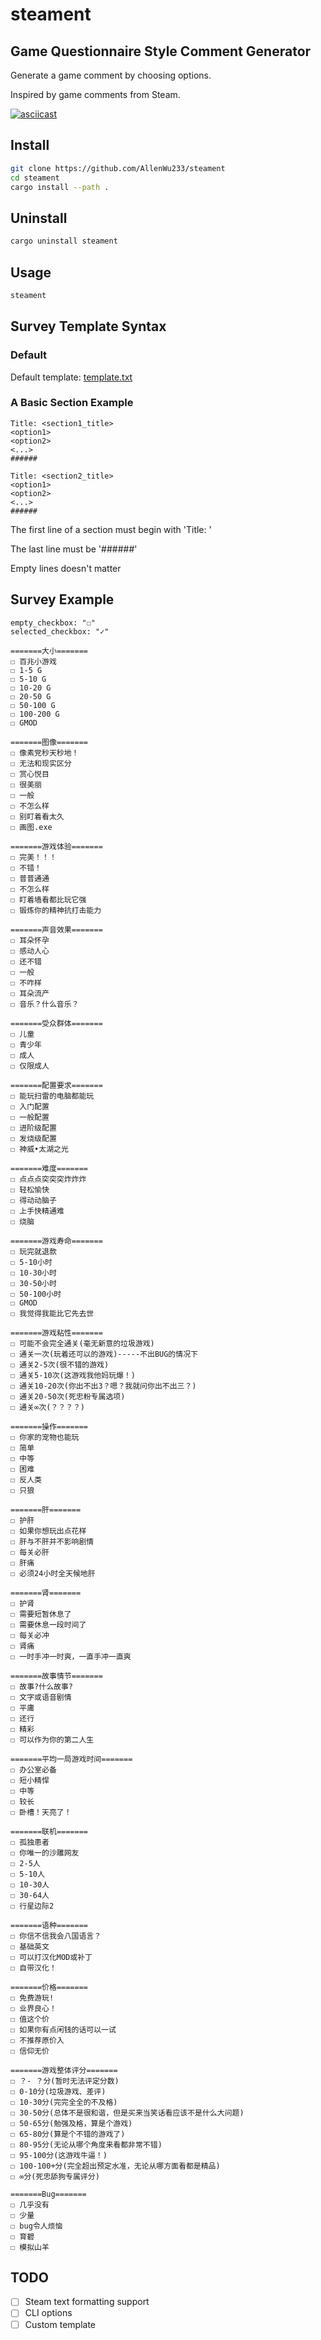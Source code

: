 # steament

## Game Questionnaire Style Comment Generator

Generate a game comment by choosing options.

Inspired by game comments from Steam.

[![asciicast](https://asciinema.org/a/663637.svg)](https://asciinema.org/a/663637)

## Install

```bash
git clone https://github.com/AllenWu233/steament
cd steament
cargo install --path .
```

## Uninstall

```bash
cargo uninstall steament
```

## Usage

```bash
steament

```

## Survey Template Syntax

### Default

Default template: [template.txt](template.txt)

### A Basic Section Example

```text
Title: <section1_title>
<option1>
<option2>
<...>
######

Title: <section2_title>
<option1>
<option2>
<...>
######
```

The first line of a section must begin with 'Title: '

The last line must be '######'

Empty lines doesn't matter

## Survey Example

```text
empty_checkbox: "☐"
selected_checkbox: "✓"

=======大小=======
☐ 百兆小游戏
☐ 1-5 G
☐ 5-10 G
☐ 10-20 G
☐ 20-50 G
☐ 50-100 G
☐ 100-200 G
☐ GMOD

=======图像=======
☐ 像素党秒天秒地！
☐ 无法和现实区分
☐ 赏心悦目
☐ 很美丽
☐ 一般
☐ 不怎么样
☐ 别盯着看太久
☐ 画图.exe

=======游戏体验=======
☐ 完美！！！
☐ 不错！
☐ 普普通通
☐ 不怎么样
☐ 盯着墙看都比玩它强
☐ 锻炼你的精神抗打击能力

=======声音效果=======
☐ 耳朵怀孕
☐ 感动人心
☐ 还不错
☐ 一般
☐ 不咋样
☐ 耳朵流产
☐ 音乐？什么音乐？

=======受众群体=======
☐ 儿童
☐ 青少年
☐ 成人
☐ 仅限成人

=======配置要求=======
☐ 能玩扫雷的电脑都能玩
☐ 入门配置
☐ 一般配置
☐ 进阶级配置
☐ 发烧级配置
☐ 神威•太湖之光

=======难度=======
☐ 点点点突突突炸炸炸
☐ 轻松愉快
☐ 得动动脑子
☐ 上手快精通难
☐ 烧脑

=======游戏寿命=======
☐ 玩完就退款
☐ 5-10小时
☐ 10-30小时
☐ 30-50小时
☐ 50-100小时
☐ GMOD
☐ 我觉得我能比它先去世

=======游戏粘性=======
☐ 可能不会完全通关(毫无新意的垃圾游戏)
☐ 通关一次(玩着还可以的游戏)-----不出BUG的情况下
☐ 通关2-5次(很不错的游戏)
☐ 通关5-10次(这游戏我他妈玩爆！)
☐ 通关10-20次(你出不出3？嗯？我就问你出不出三？)
☐ 通关20-50次(死忠粉专属选项)
☐ 通关∞次(？？？？)

=======操作=======
☐ 你家的宠物也能玩
☐ 简单
☐ 中等
☐ 困难
☐ 反人类
☐ 只狼

=======肝=======
☐ 护肝
☐ 如果你想玩出点花样
☐ 肝与不肝并不影响剧情
☐ 每关必肝
☐ 肝痛
☐ 必须24小时全天候地肝

=======肾=======
☐ 护肾
☐ 需要短暂休息了
☐ 需要休息一段时间了
☐ 每关必冲
☐ 肾痛
☐ 一时手冲一时爽，一直手冲一直爽

=======故事情节=======
☐ 故事?什么故事?
☐ 文字或语音剧情
☐ 平庸
☐ 还行
☐ 精彩
☐ 可以作为你的第二人生

=======平均一局游戏时间=======
☐ 办公室必备
☐ 短小精悍
☐ 中等
☐ 较长
☐ 卧槽！天亮了！

=======联机=======
☐ 孤独患者
☐ 你唯一的沙雕网友
☐ 2-5人
☐ 5-10人
☐ 10-30人
☐ 30-64人
☐ 行星边际2

=======语种=======
☐ 你信不信我会八国语言？
☐ 基础英文
☐ 可以打汉化MOD或补丁
☐ 自带汉化！

=======价格=======
☐ 免费游玩!
☐ 业界良心！
☐ 值这个价
☐ 如果你有点闲钱的话可以一试
☐ 不推荐原价入
☐ 信仰无价

=======游戏整体评分=======
☐ ？- ？分(暂时无法评定分数)
☐ 0-10分(垃圾游戏、差评)
☐ 10-30分(完完全全的不及格)
☐ 30-50分(总体不是很和谐，但是买来当笑话看应该不是什么大问题)
☐ 50-65分(勉强及格，算是个游戏)
☐ 65-80分(算是个不错的游戏了)
☐ 80-95分(无论从哪个角度来看都非常不错)
☐ 95-100分(这游戏牛逼！)
☐ 100-100+分(完全超出预定水准，无论从哪方面看都是精品)
☐ ∞分(死忠舔狗专属评分)

=======Bug=======
☐ 几乎没有
☐ 少量
☐ bug令人烦恼
☐ 育碧
☐ 模拟山羊
```

## TODO

- [ ] Steam text formatting support
- [ ] CLI options
- [ ] Custom template
